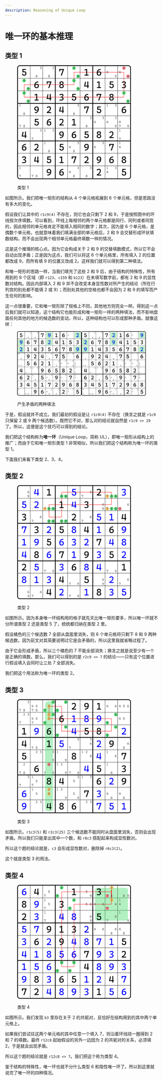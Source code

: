 ```yaml
---
description: Reasoning of Unique Loop
---
```


# 唯一环的基本推理

## 类型 1 <a href="#type-1" id="type-1"></a>

<figure><img src="../../.gitbook/assets/image (6) (1).png" alt="" width="375"><figcaption><p>类型 1</p></figcaption></figure>

如图所示。我们把唯一矩形的结构从 4 个单元格拓展到 6 个单元格，但是思路没有多大的变化。

假设我们让其中的 `r1c9(4)` 不存在，则它也会只剩下 2 和 9，于是按照图中的环线按次序填数。可以看到，环线上每相邻的两个单元格都是同行、同列或者同宫的，因此相邻的单元格肯定不能填入相同的数字；其次，因为是 6 个单元格，是偶数个单元格，也就意味着我们填满全部的单元格后，2 和 9 会交替形成环状填数结构，而不会出现两个相邻单元格最终填数一样的情况。

这是这个推理的核心点。因为它会构成关于 2 和 9 的交替填数模式，所以它不会自动出现矛盾；正是因为这点，我们可以将这 6 个单元格里，所有填入 2 的位置都改成 9，而所有填 9 的位置又改成 2。这样我们就可以得到第二种填法。

和唯一矩形的思路一样，当我们填充了这些 2 和 9 后，由于结构的特殊性，所有用到的 9 个区域（即 `r123`、`c159` 和 `b123`）在未填写数字前，都有 2 和 9 的显性数对结构。因此内部填入 2 和 9 并不会改变本身显性数对所产生的结论（所在行列宫的别处都不能填 2 或 9）；而别处其他的空格也都不会因为 2 和 9 的填写而产生任何的影响。

这一点很重要，它和唯一矩形除了规格上不同，其他地方则完全一样。得到这一点后我们就可以知道，这个结构它也能形成和唯一矩形一样的两种填法，而不影响盘面任何其他的地方的候选数的变动，所以，这种结构也可以形成那种矛盾。就像这样：

<figure><img src="../../.gitbook/assets/image (7) (1).png" alt=""><figcaption><p>产生矛盾的两种填法</p></figcaption></figure>

于是，假设就并不成立。我们最初的假设是让 `r1c9(4)` 不存在（换言之就是 `r1c9` 只保留 2 或 9 两个候选数）。既然它不对，那么对的结论就自然是 `r1c9 <> 29` 了。所以，这便是这个技巧可以得到的结论。

我们把这个结构称为**唯一环**（Unique Loop，简称 UL），即唯一矩形从结构上的推广；而由于它和唯一矩形类型 1 非常相似，所以我们把这个结构称为唯一环的类型 1。

下面我们来看下类型 2、3、4。

## 类型 2 <a href="#type-2" id="type-2"></a>

<figure><img src="../../.gitbook/assets/image (8).png" alt="" width="375"><figcaption><p>类型 2</p></figcaption></figure>

如图所示。因为本身唯一环结构用的格子就先天比唯一矩形要多，所以唯一环就不分所谓类型 2 还是类型 5 了，统统都归纳在类型 2 里。

假设橘色的三个候选数 7 全部从盘面里消失，则 6 个单元格将只剩下 8 和 9 两种候选数，因为前文对其简要说明过它是会矛盾的，所以这里我就省略过程了。

由于它会形成矛盾，所以三个橘色的 7 不能全部消失；换言之就是说至少有一个是正确的填数。那么，我们可以得到的是 `r2c9 <> 7` 的结论——只有这个位置进行假设填入会同时让三处 7 全部消失。

我们把这个用法称为唯一环的类型 2。

## 类型 3 <a href="#type-3" id="type-3"></a>

<figure><img src="../../.gitbook/assets/image (9).png" alt="" width="375"><figcaption><p>类型 3</p></figcaption></figure>

如图所示。`r1c3(5)` 和 `r2c3(25)` 三个候选数不能同时从盘面里消失，否则会出现矛盾。所以我们只能拿出其中一个数，和 `r8c3` 搭配起来构成显性数对。

所以这个题的结论就是，`c3` 会形成显性数对，删除掉 `r6c3(2)`。

这个就是类型 3 的用法。

## 类型 4 <a href="#type-4" id="type-4"></a>

<figure><img src="../../.gitbook/assets/image (10).png" alt="" width="375"><figcaption><p>类型 4</p></figcaption></figure>

如图所示。我们发现 `b3` 里存在关于 2 的共轭对，且恰好在结构用到的其中两个单元格上。

如果我们尝试往这两个单元格的其中任意一个填入 7，则沿着环线绕一圈得到 2 和 7 的填数。最终 `r12c8` 起始假设的另外一边因为 2 的共轭对的关系，必须填 2，于是就会出现矛盾。

所以这个题的结论就是 `r12c8 <> 7`。我们把这个称为类型 4。

鉴于结构的特殊性，唯一环也就不分什么类型 6 和隐性唯一环了。所以到这里就说完了唯一环的四种情况。
